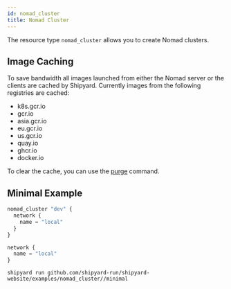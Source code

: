 ```yaml
---
id: nomad_cluster
title: Nomad Cluster
---
```


The resource type `nomad_cluster` allows you to create Nomad clusters.

## Image Caching

To save bandwidth all images launched from either the Nomad server or the clients are cached by Shipyard. Currently images
from the following registries are cached:

* k8s.gcr.io 
* gcr.io 
* asia.gcr.io 
* eu.gcr.io 
* us.gcr.io 
* quay.io
* ghcr.io
* docker.io

To clear the cache, you can use the [purge](/docs/commands/purge) command.

## Minimal Example

```javascript
nomad_cluster "dev" {
  network {
    name = "local"
  }
}

network {
  name = "local"
}
```

```
shipyard run github.com/shipyard-run/shipyard-website/examples/nomad_cluster//minimal
```
